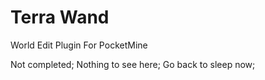 # Terra Wand
World Edit Plugin For PocketMine

Not completed; Nothing to see here; Go back to sleep now;
